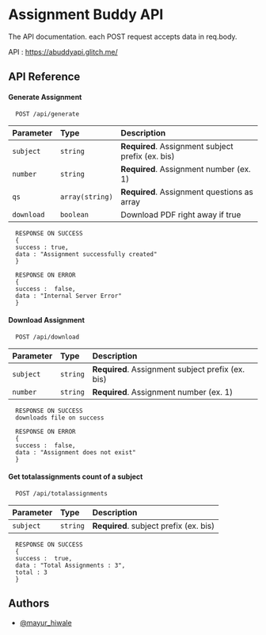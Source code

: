 
# Assignment Buddy API

The API documentation. each POST request accepts data in req.body.

API : https://abuddyapi.glitch.me/


## API Reference

#### Generate Assignment

```http
  POST /api/generate
```

| Parameter | Type     | Description                |
| :-------- | :------- | :------------------------- |
| `subject` | `string` | **Required**. Assignment subject prefix (ex. bis)|
| `number` | `string` | **Required**. Assignment number (ex. 1)|
| `qs` | `array(string)` | **Required**. Assignment questions as array|
| `download` | `boolean` | Download PDF right away if true|

```http
  RESPONSE ON SUCCESS 
  { 
  success : true, 
  data : "Assignment successfully created"
  }

  RESPONSE ON ERROR
  {
  success :  false,
  data : "Internal Server Error"
  }
```

#### Download Assignment

```http
  POST /api/download
```

| Parameter | Type     | Description                |
| :-------- | :------- | :------------------------- |
| `subject` | `string` | **Required**. Assignment subject prefix (ex. bis)|
| `number` | `string` | **Required**. Assignment number (ex. 1)|

```http
  RESPONSE ON SUCCESS 
  downloads file on success

  RESPONSE ON ERROR
  {
  success :  false,
  data : "Assignment does not exist"
  }
```


#### Get totalassignments count of a subject

```http
  POST /api/totalassignments
```

| Parameter | Type     | Description                       |
| :-------- | :------- | :-------------------------------- |
| `subject`      | `string` | **Required**. subject prefix (ex. bis) |

```http
  RESPONSE ON SUCCESS 
  {
  success :  true,
  data : "Total Assignments : 3",
  total : 3
  }

```


## Authors

- [@mayur_hiwale](https://www.github.com/isenseaura)

